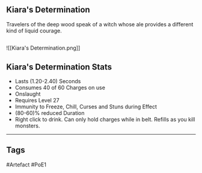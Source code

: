 ## Kiara's Determination
Travelers of the deep wood speak of a witch
whose ale provides a different kind
of liquid courage.
##
![[Kiara's Determination.png]]
## Kiara's Determination Stats
- Lasts (1.20-2.40) Seconds
- Consumes 40 of 60 Charges on use
- Onslaught
- Requires Level 27
- Immunity to Freeze, Chill, Curses and Stuns during Effect
- (80-60)% reduced Duration
- Right click to drink. Can only hold charges while in belt. Refills as you kill monsters.


---
## Tags
#Artefact
#PoE1